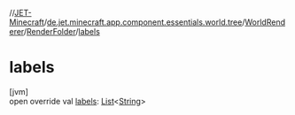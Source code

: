 //[JET-Minecraft](../../../../index.md)/[de.jet.minecraft.app.component.essentials.world.tree](../../index.md)/[WorldRenderer](../index.md)/[RenderFolder](index.md)/[labels](labels.md)

# labels

[jvm]\
open override val [labels](labels.md): [List](https://kotlinlang.org/api/latest/jvm/stdlib/kotlin.collections/-list/index.html)&lt;[String](https://kotlinlang.org/api/latest/jvm/stdlib/kotlin/-string/index.html)&gt;
